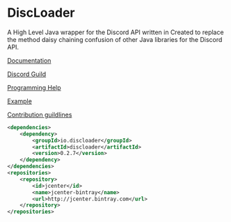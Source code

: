 # DiscLoader
A High Level Java wrapper for the Discord API written in 
Created to replace the method daisy chaining confusion of other Java libraries for the Discord API.

[Documentation](http://docs.discloader.io/0.2.7)

[Discord Guild](https://discord.gg/7zfDPhE)

[Programming Help](http://discord.me/cm)

[Example](https://github.com/R3alCl0ud/DiscLoader/blob/master/example/com/example/Example.java)

[Contribution guildlines](https://github.com/R3alCl0ud/DiscLoader/blob/master/CONTRIBUTING.md)

```xml
<dependencies>
    <dependency>
        <groupId>io.discloader</groupId>
        <artifactId>discloader</artifactId>
        <version>0.2.7</version>
    </dependency>
</dependencies>
<repositories>
    <repository>
        <id>jcenter</id>
        <name>jcenter-bintray</name>
        <url>http://jcenter.bintray.com</url>
    </repository>
</repositories>
```



